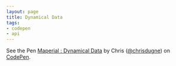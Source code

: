 ```yaml
---
layout: page
title: Dynamical Data
tags:
- codepen
- api
---
```


<p data-height="450" data-theme-id="10317" data-slug-hash="ZYYWbx" data-default-tab="result" data-user="chrisdugne" class='codepen'>See the Pen <a href='http://codepen.io/chrisdugne/pen/ZYYWbx/'>Maperial : Dynamical Data</a> by Chris (<a href='http://codepen.io/chrisdugne'>@chrisdugne</a>) on <a href='http://codepen.io'>CodePen</a>.</p>
<script async src="//assets.codepen.io/assets/embed/ei.js"></script>
